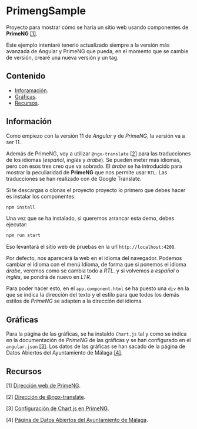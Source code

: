 # PrimengSample

Proyecto para mostrar cómo se haría un sitio web usando componentes de __PrimeNG__ [[1]](#recursos).

Este ejemplo intentaré tenerlo actualizado siempre a la versión más avanzada de Angular y PrimeNG que pueda, en el momento que se cambie de versión, crearé una nueva versión y un tag.

## Contenido

* [Inforamación](#información).
* [Gráficas](#gráficas).
* [Recursos](#recursos).

## Información

Como empiezo con la versión 11 de _Angular_ y de _PrimeNG_, la versión va a ser 11.

Además de PrimeNG, voy a utilizar `@ngx-translate` [[2]](#recursos) para las traducciones de los idiomas (_español_, _inglés_ y _árabe_). Se pueden meter más idiomas, pero con esos tres creo que va sobrado. El _árabe_ se ha introducido para mostrar la peculiaridad de **PrimeNG** que nos permite usar `RTL`. Las traducciones se han realizado con de Google Translate.

Si te descargas o clonas el proyecto proyecto lo primero que debes hacer es instalar los componentes:

```bash
npm install
```

Una vez que se ha instalado, si queremos arrancar esta demo, debes ejecutar:

```bash
npm run start
```

Eso levantará el sitio web de pruebas en la url `http://localhost:4200`.

Por defecto, nos aparecerá la web en el idioma del navegador. Podemos cambiar el idioma con el menú Idioma, de forma que si ponemos el idioma _árabe_, veremos como se cambia todo a _RTL_. y si volvemos a _español_ o _inglés_, se pondrá de nuevo en _LTR_.

Para poder hacer esto, en el `app.component.html` se ha puesto una `div` en la que se indica la dirección del texto y el estilo para que todos los demás estilos de _PrimeNG_ se adapten a la dirección del idioma.

## Gráficas

Para la página de las gráficas, se ha instaldo `Chart.js` tal y como se indica en la documentación de _PrimeNG_ de las gráficas y se han configurado en el `angular.json` [[3]](#recursos). Los datos de las gráficas se han sacado de la página de Datos Abiertos del Ayuntamiento de Málaga [[4]](#recursos).


## Recursos
[1] [Dirección web de PrimeNG](https://www.primefaces.org/primeng/).

[2] [Dirección de @ngx-translate](http://www.ngx-translate.com/).

[3] [Configuración de Chart.js en PrimeNG](https://www.primefaces.org/primeng/showcase/#/chart).

[4] [Página de Datos Abiertos del Ayuntamiento de Málaga](http://datosabiertos.malaga.eu/).
